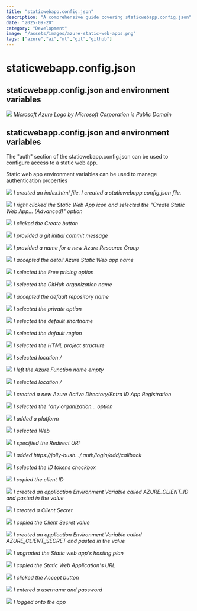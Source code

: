 ```yaml
---
title: "staticwebapp.config.json"
description: "A comprehensive guide covering staticwebapp.config.json"
date: "2025-09-20"
category: "Development"
image: "/assets/images/azure-static-web-apps.png"
tags: ["azure","ai","ml","git","github"]
---
```


# staticwebapp.config.json

## staticwebapp.config.json and environment variables

![](/assets/images/staticwebapp.config.json/azurex70x75.svg)
*Microsoft Azure Logo by Microsoft Corporation is Public Domain*


## staticwebapp.config.json and environment variables

The "auth" section of the staticwebapp.config.json can be used to configure access to a static web app.

Static web app environment variables can be used to manage authentication properties

![](/assets/images/staticwebapp.config.json/screenshot-2024-03-16-at-1.57.36-pm-1836x961.png)
*I created an index.html file. I created a staticwebapp.config.json file.*

![](/assets/images/staticwebapp.config.json/screenshot-2024-03-16-at-2.00.55-pm-1836x958.png)
*I right clicked the Static Web App icon and selected the "Create Static Web App... (Advanced)" option*

![](/assets/images/staticwebapp.config.json/screenshot-2024-03-16-at-2.01.06-pm-1836x958.png)
*I clicked the Create button*

![](/assets/images/staticwebapp.config.json/screenshot-2024-03-16-at-2.01.17-pm-1836x108.png)
*I provided a git initial commit message*

![](/assets/images/staticwebapp.config.json/screenshot-2024-03-16-at-2.02.17-pm-1836x151.png)
*I provided a name for a new Azure Resource Group*

![](/assets/images/staticwebapp.config.json/screenshot-2024-03-16-at-2.02.28-pm-1836x152.png)
*I accepted the detail Azure Static Web app name*

![](/assets/images/staticwebapp.config.json/screenshot-2024-03-16-at-2.02.40-pm-1836x177.png)
*I selected the Free pricing option*

![](/assets/images/staticwebapp.config.json/screenshot-2024-03-16-at-2.02.53-pm-1836x145.png)
*I selected the GitHub organization name*

![](/assets/images/staticwebapp.config.json/screenshot-2024-03-16-at-2.03.05-pm-1836x165.png)
*I accepted the default repository name*

![](/assets/images/staticwebapp.config.json/screenshot-2024-03-16-at-2.03.15-pm-1836x180.png)
*I selected the private option*

![](/assets/images/staticwebapp.config.json/screenshot-2024-03-16-at-2.03.24-pm-1836x201.png)
*I selected the default shortname*

![](/assets/images/staticwebapp.config.json/screenshot-2024-03-16-at-2.03.32-pm-1836x135.png)
*I selected the default region*

![](/assets/images/staticwebapp.config.json/screenshot-2024-03-16-at-2.03.56-pm-1836x328.png)
*I selected the HTML project structure*

![](/assets/images/staticwebapp.config.json/screenshot-2024-03-16-at-2.04.03-pm-1836x215.png)
*I selected location /*

![](/assets/images/staticwebapp.config.json/screenshot-2024-03-16-at-2.04.10-pm-1836x198.png)
*I left the Azure Function name empty*

![](/assets/images/staticwebapp.config.json/screenshot-2024-03-16-at-2.04.17-pm-1836x230.png)
*I selected location /*

![](/assets/images/staticwebapp.config.json/screenshot-2024-03-16-at-2.05.34-pm-1836x386.png)
*I created a new Azure Active Directory/Entra ID App Registration*

![](/assets/images/staticwebapp.config.json/screenshot-2024-03-16-at-2.06.24-pm-1836x1021.png)
*I selected the "any organization... option*

![](/assets/images/staticwebapp.config.json/screenshot-2024-03-16-at-2.33.24-pm-1836x592.png)
*I added a platform*

![](/assets/images/staticwebapp.config.json/screenshot-2024-03-16-at-2.33.32-pm-1836x482.png)
*I selected Web*

![](/assets/images/staticwebapp.config.json/screenshot-2024-03-16-at-2.33.43-pm-1836x1020.png)
*I specified the Redirect URI*

![](/assets/images/staticwebapp.config.json/screenshot-2024-03-16-at-2.58.39-pm-1836x995.png)
*I added https://jolly-bush.../.auth/login/add/callback*

![](/assets/images/staticwebapp.config.json/screenshot-2024-03-16-at-2.53.48-pm-1836x1019.png)
*I selected the ID tokens checkbox*

![](/assets/images/staticwebapp.config.json/screenshot-2024-03-16-at-2.06.55-pm-1836x508.png)
*I copied the client ID*

![](/assets/images/staticwebapp.config.json/screenshot-2024-03-16-at-2.08.06-pm-1836x669.png)
*I created an application Environment Variable called AZURE_CLIENT_ID and pasted in the value*

![](/assets/images/staticwebapp.config.json/screenshot-2024-03-16-at-2.08.25-pm-1836x1019.png)
*I created a Client Secret*

![](/assets/images/staticwebapp.config.json/screenshot-2024-03-16-at-2.08.38-pm-1836x821.png)
*I copied the Client Secret value*

![](/assets/images/staticwebapp.config.json/screenshot-2024-03-16-at-2.09.15-pm-1836x1020.png)
*I created an application Environment Variable called AZURE_CLIENT_SECRET and pasted in the value*

![](/assets/images/staticwebapp.config.json/screenshot-2024-03-16-at-2.47.56-pm-1836x1019.png)
*I upgraded the Static web app's hosting plan*

![](/assets/images/staticwebapp.config.json/screenshot-2024-03-16-at-2.09.39-pm-1836x421.png)
*I copied the Static Web Application's URL*

![](/assets/images/staticwebapp.config.json/screenshot-2024-03-16-at-2.54.53-pm-1836x1080.png)
*I clicked the Accept button*

![](/assets/images/staticwebapp.config.json/screenshot-2024-03-16-at-2.10.55-pm-1836x1046.png)
*I entered a username and password*

![](/assets/images/staticwebapp.config.json/screenshot-2024-03-16-at-2.11.24-pm-1836x1046.png)
*I logged onto the app*
